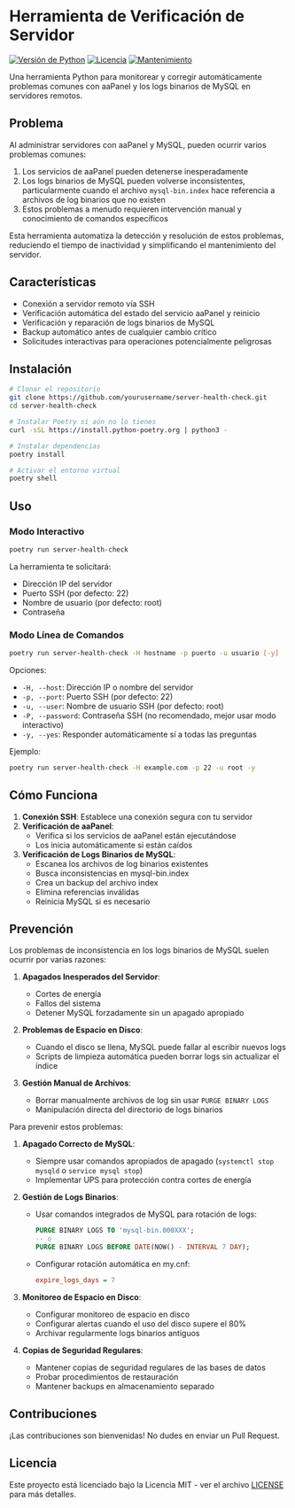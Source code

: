 # Herramienta de Verificación de Servidor

[![Versión de Python](https://img.shields.io/badge/python-3.8%2B-blue.svg)](https://www.python.org/downloads/)
[![Licencia](https://img.shields.io/badge/license-MIT-green.svg)](LICENSE)
[![Mantenimiento](https://img.shields.io/badge/Mantenido%3F-sí-green.svg)](https://github.com/yourusername/server-health-check/graphs/commit-activity)

Una herramienta Python para monitorear y corregir automáticamente problemas comunes con aaPanel y los logs binarios de MySQL en servidores remotos.

## Problema

Al administrar servidores con aaPanel y MySQL, pueden ocurrir varios problemas comunes:

1. Los servicios de aaPanel pueden detenerse inesperadamente
2. Los logs binarios de MySQL pueden volverse inconsistentes, particularmente cuando el archivo `mysql-bin.index` hace referencia a archivos de log binarios que no existen
3. Estos problemas a menudo requieren intervención manual y conocimiento de comandos específicos

Esta herramienta automatiza la detección y resolución de estos problemas, reduciendo el tiempo de inactividad y simplificando el mantenimiento del servidor.

## Características

- Conexión a servidor remoto vía SSH
- Verificación automática del estado del servicio aaPanel y reinicio
- Verificación y reparación de logs binarios de MySQL
- Backup automático antes de cualquier cambio crítico
- Solicitudes interactivas para operaciones potencialmente peligrosas

## Instalación

```bash
# Clonar el repositorio
git clone https://github.com/yourusername/server-health-check.git
cd server-health-check

# Instalar Poetry si aún no lo tienes
curl -sSL https://install.python-poetry.org | python3 -

# Instalar dependencias
poetry install

# Activar el entorno virtual
poetry shell
```

## Uso

### Modo Interactivo
```bash
poetry run server-health-check
```

La herramienta te solicitará:
- Dirección IP del servidor
- Puerto SSH (por defecto: 22)
- Nombre de usuario (por defecto: root)
- Contraseña

### Modo Línea de Comandos
```bash
poetry run server-health-check -H hostname -p puerto -u usuario [-y]
```

Opciones:
- `-H, --host`: Dirección IP o nombre del servidor
- `-p, --port`: Puerto SSH (por defecto: 22)
- `-u, --user`: Nombre de usuario SSH (por defecto: root)
- `-P, --password`: Contraseña SSH (no recomendado, mejor usar modo interactivo)
- `-y, --yes`: Responder automáticamente sí a todas las preguntas

Ejemplo:
```bash
poetry run server-health-check -H example.com -p 22 -u root -y
```

## Cómo Funciona

1. **Conexión SSH**: Establece una conexión segura con tu servidor
2. **Verificación de aaPanel**: 
   - Verifica si los servicios de aaPanel están ejecutándose
   - Los inicia automáticamente si están caídos
3. **Verificación de Logs Binarios de MySQL**:
   - Escanea los archivos de log binarios existentes
   - Busca inconsistencias en mysql-bin.index
   - Crea un backup del archivo index
   - Elimina referencias inválidas
   - Reinicia MySQL si es necesario

## Prevención

Los problemas de inconsistencia en los logs binarios de MySQL suelen ocurrir por varias razones:

1. **Apagados Inesperados del Servidor**:
   - Cortes de energía
   - Fallos del sistema
   - Detener MySQL forzadamente sin un apagado apropiado
   
2. **Problemas de Espacio en Disco**:
   - Cuando el disco se llena, MySQL puede fallar al escribir nuevos logs
   - Scripts de limpieza automática pueden borrar logs sin actualizar el índice
   
3. **Gestión Manual de Archivos**:
   - Borrar manualmente archivos de log sin usar `PURGE BINARY LOGS`
   - Manipulación directa del directorio de logs binarios

Para prevenir estos problemas:

1. **Apagado Correcto de MySQL**:
   - Siempre usar comandos apropiados de apagado (`systemctl stop mysqld` o `service mysql stop`)
   - Implementar UPS para protección contra cortes de energía
   
2. **Gestión de Logs Binarios**:
   - Usar comandos integrados de MySQL para rotación de logs:
     ```sql
     PURGE BINARY LOGS TO 'mysql-bin.000XXX';
     -- o
     PURGE BINARY LOGS BEFORE DATE(NOW() - INTERVAL 7 DAY);
     ```
   - Configurar rotación automática en my.cnf:
     ```ini
     expire_logs_days = 7
     ```
   
3. **Monitoreo de Espacio en Disco**:
   - Configurar monitoreo de espacio en disco
   - Configurar alertas cuando el uso del disco supere el 80%
   - Archivar regularmente logs binarios antiguos

4. **Copias de Seguridad Regulares**:
   - Mantener copias de seguridad regulares de las bases de datos
   - Probar procedimientos de restauración
   - Mantener backups en almacenamiento separado

## Contribuciones

¡Las contribuciones son bienvenidas! No dudes en enviar un Pull Request.

## Licencia

Este proyecto está licenciado bajo la Licencia MIT - ver el archivo [LICENSE](LICENSE) para más detalles.

